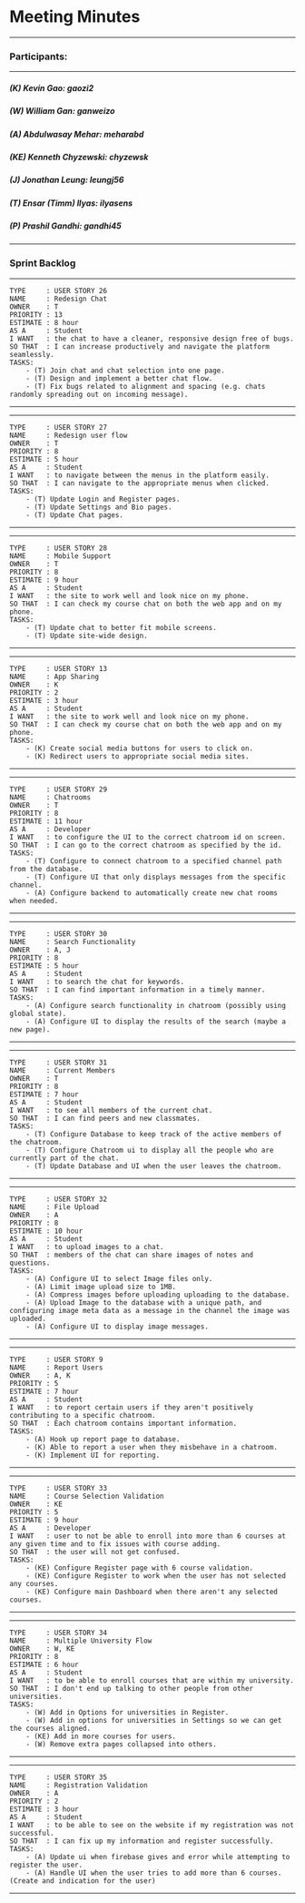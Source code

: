 # Meeting Minutes
---

### Participants:
***
##### (K) Kevin Gao: gaozi2
##### (W) William Gan: ganweizo
##### (A) Abdulwasay Mehar: meharabd
##### (KE) Kenneth Chyzewski: chyzewsk
##### (J) Jonathan Leung: leungj56
##### (T) Ensar (Timm) Ilyas: ilyasens
##### (P) Prashil Gandhi: gandhi45
***

### Sprint Backlog



--------------------------------------------------------------------------
```
TYPE     : USER STORY 26
NAME     : Redesign Chat
OWNER    : T
PRIORITY : 13
ESTIMATE : 8 hour
AS A     : Student
I WANT   : the chat to have a cleaner, responsive design free of bugs.
SO THAT  : I can increase productively and navigate the platform seamlessly.
TASKS:
	- (T) Join chat and chat selection into one page.
	- (T) Design and implement a better chat flow.
	- (T) Fix bugs related to alignment and spacing (e.g. chats randomly spreading out on incoming message). 
```
--------------------------------------------------------------------------

--------------------------------------------------------------------------
```
TYPE     : USER STORY 27
NAME     : Redesign user flow
OWNER    : T
PRIORITY : 8
ESTIMATE : 5 hour
AS A     : Student
I WANT   : to navigate between the menus in the platform easily.
SO THAT  : I can navigate to the appropriate menus when clicked.
TASKS:
	- (T) Update Login and Register pages.
	- (T) Update Settings and Bio pages.
	- (T) Update Chat pages. 
```
--------------------------------------------------------------------------
--------------------------------------------------------------------------
```
TYPE     : USER STORY 28
NAME     : Mobile Support
OWNER    : T
PRIORITY : 8
ESTIMATE : 9 hour
AS A     : Student
I WANT   : the site to work well and look nice on my phone.
SO THAT  : I can check my course chat on both the web app and on my phone.
TASKS:
	- (T) Update chat to better fit mobile screens.
	- (T) Update site-wide design.
```
--------------------------------------------------------------------------

--------------------------------------------------------------------------
```
TYPE     : USER STORY 13
NAME     : App Sharing
OWNER    : K
PRIORITY : 2
ESTIMATE : 3 hour
AS A     : Student
I WANT   : the site to work well and look nice on my phone.
SO THAT  : I can check my course chat on both the web app and on my phone.
TASKS:
	- (K) Create social media buttons for users to click on.
	- (K) Redirect users to appropriate social media sites.
```
--------------------------------------------------------------------------
--------------------------------------------------------------------------
```
TYPE     : USER STORY 29
NAME     : Chatrooms
OWNER    : T
PRIORITY : 8
ESTIMATE : 11 hour
AS A     : Developer
I WANT   : to configure the UI to the correct chatroom id on screen.
SO THAT  : I can go to the correct chatroom as specified by the id.
TASKS:
	- (T) Configure to connect chatroom to a specified channel path from the database.
	- (T) Configure UI that only displays messages from the specific channel.
	- (A) Configure backend to automatically create new chat rooms when needed.
```
--------------------------------------------------------------------------
--------------------------------------------------------------------------
```
TYPE     : USER STORY 30
NAME     : Search Functionality 
OWNER    : A, J
PRIORITY : 8
ESTIMATE : 5 hour
AS A     : Student
I WANT   : to search the chat for keywords.
SO THAT  : I can find important information in a timely manner.
TASKS:
	- (A) Configure search functionality in chatroom (possibly using global state).
	- (A) Configure UI to display the results of the search (maybe a new page).
```
--------------------------------------------------------------------------
--------------------------------------------------------------------------
```
TYPE     : USER STORY 31
NAME     : Current Members
OWNER    : T
PRIORITY : 8
ESTIMATE : 7 hour
AS A     : Student
I WANT   : to see all members of the current chat.
SO THAT  : I can find peers and new classmates.
TASKS:
	- (T) Configure Database to keep track of the active members of the chatroom.
	- (T) Configure Chatroom ui to display all the people who are currently part of the chat.
	- (T) Update Database and UI when the user leaves the chatroom.
```
--------------------------------------------------------------------------
--------------------------------------------------------------------------
```
TYPE     : USER STORY 32
NAME     : File Upload
OWNER    : A
PRIORITY : 8
ESTIMATE : 10 hour
AS A     : Student
I WANT   : to upload images to a chat.
SO THAT  : members of the chat can share images of notes and questions.
TASKS:
	- (A) Configure UI to select Image files only.
	- (A) Limit image upload size to 1MB.
	- (A) Compress images before uploading uploading to the database.
	- (A) Upload Image to the database with a unique path, and configuring image meta data as a message in the channel the image was uploaded.
	- (A) Configure UI to display image messages.
```
--------------------------------------------------------------------------

--------------------------------------------------------------------------
```
TYPE     : USER STORY 9
NAME     : Report Users 
OWNER    : A, K
PRIORITY : 5
ESTIMATE : 7 hour
AS A     : Student
I WANT   : to report certain users if they aren't positively contributing to a specific chatroom.
SO THAT  : Each chatroom contains important information.
TASKS:
	- (A) Hook up report page to database.
	- (K) Able to report a user when they misbehave in a chatroom.
	- (K) Implement UI for reporting.
```
--------------------------------------------------------------------------

--------------------------------------------------------------------------
```
TYPE     : USER STORY 33
NAME     : Course Selection Validation
OWNER    : KE
PRIORITY : 5
ESTIMATE : 9 hour
AS A     : Developer
I WANT   : user to not be able to enroll into more than 6 courses at any given time and to fix issues with course adding.
SO THAT  : the user will not get confused.
TASKS:
	- (KE) Configure Register page with 6 course validation.
	- (KE) Configure Register to work when the user has not selected any courses.
	- (KE) Configure main Dashboard when there aren't any selected courses.
```
--------------------------------------------------------------------------

--------------------------------------------------------------------------
```
TYPE     : USER STORY 34
NAME     : Multiple University Flow
OWNER    : W, KE
PRIORITY : 8
ESTIMATE : 6 hour
AS A     : Student
I WANT   : to be able to enroll courses that are within my university.
SO THAT  : I don't end up talking to other people from other universities.
TASKS:
	- (W) Add in Options for universities in Register.
	- (W) Add in options for universities in Settings so we can get the courses aligned.
	- (KE) Add in more courses for users.
	- (W) Remove extra pages collapsed into others.
```
--------------------------------------------------------------------------

--------------------------------------------------------------------------
```
TYPE     : USER STORY 35
NAME     : Registration Validation
OWNER    : A
PRIORITY : 2
ESTIMATE : 3 hour
AS A     : Student
I WANT   : to be able to see on the website if my registration was not successful.
SO THAT  : I can fix up my information and register successfully.
TASKS:
	- (A) Update ui when firebase gives and error while attempting to register the user.
	- (A) Handle UI when the user tries to add more than 6 courses. (Create and indication for the user)
```
--------------------------------------------------------------------------
